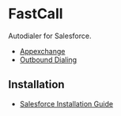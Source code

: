 # FastCall
Autodialer for Salesforce.

 * [Appexchange](https://appexchange.salesforce.com/listingDetail?listingId=a0N3000000B4MTMEA3)
 * [Outbound Dialing](http://fastcall.com/salesforce-native-outbound-dialing/)
 
 ## Installation
  * [Salesforce Installation Guide](http://fastcall.com/help-resources/install-guide/)
